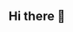 ## Hi there 👋

<!--
**Chiddersss/Chiddersss** is a ✨ _special_ ✨ repository because its `README.md` (this file) appears on your GitHub profile.

Here are some ideas to get you started:

[Alt Text](https://media1.tenor.com/m/jlCMcSm3ddcAAAAd/dancing-dance.gif))
-->
